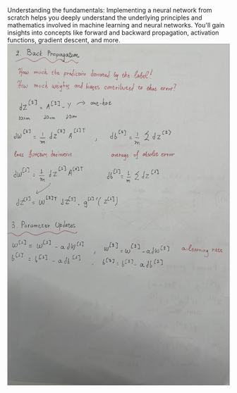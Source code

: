 Understanding the fundamentals: Implementing a neural network from scratch helps you deeply understand the underlying principles and mathematics involved in machine learning and neural networks. You'll gain insights into concepts like forward and backward propagation, activation functions, gradient descent, and more.
![Alt Text](https://raw.githubusercontent.com/ownedbyphysics/Build-Neural-Network-only-using-numpy/main/NeuralNet_breaking_down_2.jfif)
